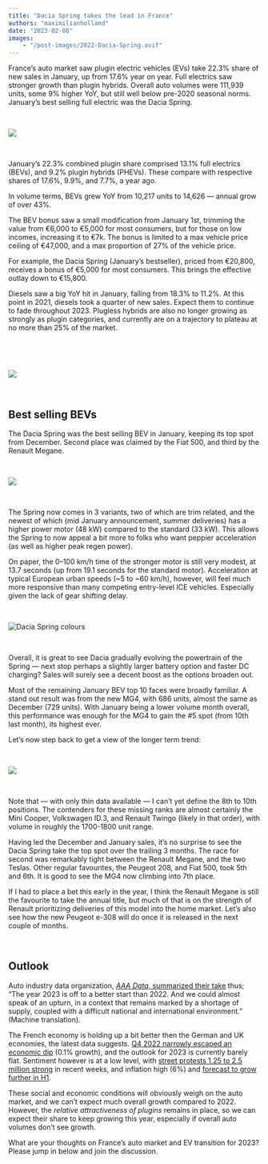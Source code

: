```yaml
---
title: "Dacia Spring takes the lead in France"
authors: "maximilianholland"
date: "2023-02-08"
images: 
    - "/post-images/2022-Dacia-Spring.avif"
---
```


France’s auto market saw plugin electric vehicles (EVs) take 22.3% share of new sales in January, up from 17.6% year on year. Full electrics saw stronger growth than plugin hybrids. Overall auto volumes were 111,939 units, some 9% higher YoY, but still well below pre-2020 seasonal norms. January’s best selling full electric was the Dacia Spring.

 

![](post-images/January-2023-France-Passenger-Auto-Registrations.avif)

 

January’s 22.3% combined plugin share comprised 13.1% full electrics (BEVs), and 9.2% plugin hybrids (PHEVs). These compare with respective shares of 17.6%, 9.9%, and 7.7%, a year ago.

In volume terms, BEVs grew YoY from 10,217 units to 14,626 — annual grow of over 43%.

The BEV bonus saw a small modification from January 1st, trimming the value from €6,000 to €5,000 for most consumers, but for those on low incomes, increasing it to €7k. The bonus is limited to a max vehicle price ceiling of €47,000, and a max proportion of 27% of the vehicle price.

For example, the Dacia Spring (January’s bestseller), priced from €20,800, receives a bonus of €5,000 for most consumers. This brings the effective outlay down to €15,800.

Diesels saw a big YoY hit in January, falling from 18.3% to 11.2%. At this point in 2021, diesels took a quarter of new sales. Expect them to continue to fade throughout 2023. Plugless hybrids are also no longer growing as strongly as plugin categories, and currently are on a trajectory to plateau at no more than 25% of the market.

 

 

![](post-images/Jan-2023-France-Monthly-Powertrain-Market-Share.avif)

 

## Best selling BEVs

The Dacia Spring was the best selling BEV in January, keeping its top spot from December. Second place was claimed by the Fiat 500, and third by the Renault Megane.

 

![](post-images/France-BEVs-January-2023.avif)

 

The Spring now comes in 3 variants, two of which are trim related, and the newest of which (mid January announcement, summer deliveries) has a higher power motor (48 kW) compared to the standard (33 kW). This allows the Spring to now appeal a bit more to folks who want peppier acceleration (as well as higher peak regen power).

On paper, the 0–100 km/h time of the stronger motor is still very modest, at 13.7 seconds (up from 19.1 seconds for the standard motor). Acceleration at typical European urban speeds (~5 to ~60 km/h), however, will feel much more responsive than many competing entry-level ICE vehicles. Especially given the lack of gear shifting delay.

 

![Dacia Spring colours](post-images/Dacia-Spring-Colours.avif)

 

Overall, it is great to see Dacia gradually evolving the powertrain of the Spring — next stop perhaps a slightly larger battery option and faster DC charging? Sales will surely see a decent boost as the options broaden out.

Most of the remaining January BEV top 10 faces were broadly familiar. A stand out result was from the new MG4, with 686 units, almost the same as December (729 units). With January being a lower volume month overall, this performance was enough for the MG4 to gain the #5 spot (from 10th last month), its highest ever.

Let’s now step back to get a view of the longer term trend:

 

![](post-images/France-BEVs-Jan-23-Trailing-Qtr.avif)

 

Note that — with only thin data available — I can’t yet define the 8th to 10th positions. The contenders for these missing ranks are almost certainly the Mini Cooper, Volkswagen ID.3, and Renault Twingo (likely in that order), with volume in roughly the 1700-1800 unit range.

Having led the December and January sales, it’s no surprise to see the Dacia Spring take the top spot over the trailing 3 months. The race for second was remarkably tight between the Renault Megane, and the two Teslas. Other regular favourites, the Peugeot 208, and Fiat 500, took 5th and 6th. It is good to see the MG4 now climbing into 7th place.

If I had to place a bet this early in the year, I think the Renault Megane is still the favourite to take the annual title, but much of that is on the strength of Renault prioritizing deliveries of this model into the home market. Let’s also see how the new Peugeot e-308 will do once it is released in the next couple of months.

 

## Outlook

Auto industry data organization, [_AAA Data,_ summarized their take](https://www.aaa-data.fr/actualites/communique-de-presse-1er-fevrier/) thus;  “The year 2023 is off to a better start than 2022. And we could almost speak of an upturn, in a context that remains marked by a shortage of supply, coupled with a difficult national and international environment.” (Machine translation).

The French economy is holding up a bit better then the German and UK economies, the latest data suggests. [Q4 2022 narrowly escaped an economic dip](https://think.ing.com/snaps/france-escapes-recession-for-now) (0.1% growth), and the outlook for 2023 is currently barely flat. Sentiment however is at a low level, with [street protests 1.25 to 2.5 million strong](https://uk.news.yahoo.com/france-wave-strikes-hits-electricity-083249784.html) in recent weeks, and inflation high (6%) and [forecast to grow further in H1](https://think.ing.com/snaps/france-escapes-recession-for-now).

These social and economic conditions will obviously weigh on the auto market, and we can’t expect much overall growth compared to 2022. However, the _relative attractiveness of plugins_ remains in place, so we can expect their share to keep growing this year, especially if overall auto volumes don’t see growth.

What are your thoughts on France’s auto market and EV transition for 2023? Please jump in below and join the discussion.
